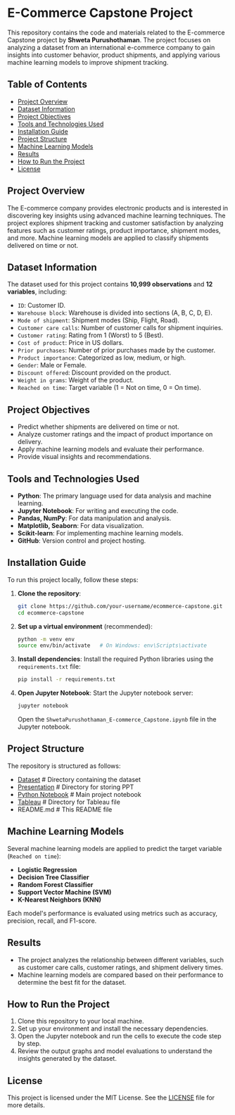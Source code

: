 # E-Commerce Capstone Project

This repository contains the code and materials related to the E-commerce Capstone project by **Shweta Purushothaman**. The project focuses on analyzing a dataset from an international e-commerce company to gain insights into customer behavior, product shipments, and applying various machine learning models to improve shipment tracking.

## Table of Contents
<!--ts-->
  * [Project Overview](#project-overview)
  * [Dataset Information](#dataset-information)
  * [Project Objectives](#project-objectives)
  * [Tools and Technologies Used](#tools-and-technologies-used)
  * [Installation Guide](#installation-guide)
  * [Project Structure](#project-structure)
  * [Machine Learning Models](#machine-learning-models)
  * [Results](#results)
  * [How to Run the Project](#how-to-run-the-project)
  * [License](#license)
<!--te-->

## Project Overview
The E-commerce company provides electronic products and is interested in discovering key insights using advanced machine learning techniques. The project explores shipment tracking and customer satisfaction by analyzing features such as customer ratings, product importance, shipment modes, and more. Machine learning models are applied to classify shipments delivered on time or not.

## Dataset Information
The dataset used for this project contains **10,999 observations** and **12 variables**, including:
- `ID`: Customer ID.
- `Warehouse block`: Warehouse is divided into sections (A, B, C, D, E).
- `Mode of shipment`: Shipment modes (Ship, Flight, Road).
- `Customer care calls`: Number of customer calls for shipment inquiries.
- `Customer rating`: Rating from 1 (Worst) to 5 (Best).
- `Cost of product`: Price in US dollars.
- `Prior purchases`: Number of prior purchases made by the customer.
- `Product importance`: Categorized as low, medium, or high.
- `Gender`: Male or Female.
- `Discount offered`: Discount provided on the product.
- `Weight in grams`: Weight of the product.
- `Reached on time`: Target variable (1 = Not on time, 0 = On time).

## Project Objectives
- Predict whether shipments are delivered on time or not.
- Analyze customer ratings and the impact of product importance on delivery.
- Apply machine learning models and evaluate their performance.
- Provide visual insights and recommendations.

## Tools and Technologies Used
- **Python**: The primary language used for data analysis and machine learning.
- **Jupyter Notebook**: For writing and executing the code.
- **Pandas, NumPy**: For data manipulation and analysis.
- **Matplotlib, Seaborn**: For data visualization.
- **Scikit-learn**: For implementing machine learning models.
- **GitHub**: Version control and project hosting.

## Installation Guide

To run this project locally, follow these steps:

1. **Clone the repository**:
    ```bash
    git clone https://github.com/your-username/ecommerce-capstone.git
    cd ecommerce-capstone
    ```

2. **Set up a virtual environment** (recommended):
    ```bash
    python -m venv env
    source env/bin/activate   # On Windows: env\Scripts\activate
    ```

3. **Install dependencies**:
    Install the required Python libraries using the `requirements.txt` file:
    ```bash
    pip install -r requirements.txt
    ```

4. **Open Jupyter Notebook**:
    Start the Jupyter notebook server:
    ```bash
    jupyter notebook
    ```
    Open the `ShwetaPurushothaman_E-commerce_Capstone.ipynb` file in the Jupyter notebook.

## Project Structure
The repository is structured as follows:

* [Dataset](./Dataset/E_Commerce.csv/)                          # Directory containing the dataset
* [Presentation](./Presentation/ShwetaPurushothaman_E-commerce_Capstone.pptx/)                          # Directory for storing PPT
* [Python Notebook](./ShwetaPurushothaman_E-commerce_Capstone.ipynb/)  # Main project notebook
* [Tableau](./Tableau/ShwetaPurushothaman_E-commerce_Capstone.twb/)               # Directory for Tableau file 
* README.md                        # This README file

## Machine Learning Models

Several machine learning models are applied to predict the target variable (`Reached on time`):

- **Logistic Regression**
- **Decision Tree Classifier**
- **Random Forest Classifier**
- **Support Vector Machine (SVM)**
- **K-Nearest Neighbors (KNN)**

Each model's performance is evaluated using metrics such as accuracy, precision, recall, and F1-score.

## Results

- The project analyzes the relationship between different variables, such as customer care calls, customer ratings, and shipment delivery times.
- Machine learning models are compared based on their performance to determine the best fit for the dataset.

## How to Run the Project

1. Clone this repository to your local machine.
2. Set up your environment and install the necessary dependencies.
3. Open the Jupyter notebook and run the cells to execute the code step by step.
4. Review the output graphs and model evaluations to understand the insights generated by the dataset.

## License

This project is licensed under the MIT License. See the [LICENSE](LICENSE) file for more details.
